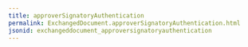 ```yaml
---
title: approverSignatoryAuthentication
permalink: ExchangedDocument.approverSignatoryAuthentication.html
jsonid: exchangeddocument_approversignatoryauthentication
---
```

